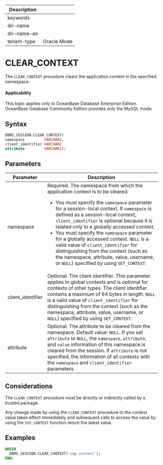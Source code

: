 | Description   |                 |
|---------------|-----------------|
| keywords      |                 |
| dir-name      |                 |
| dir-name-en   |                 |
| tenant-type   | Oracle Mode     |

# CLEAR_CONTEXT

The `CLEAR_CONTEXT` procedure clears the application context in the specified namespace.

  <main id="notice" >
    <h4>Applicability</h4>
    <p>This topic applies only to OceanBase Database Enterprise Edition. OceanBase Database Community Edition provides only the MySQL mode. </p>
  </main>

## Syntax

```sql
DBMS_SESSION.CLEAR_CONTEXT(
namespace         VARCHAR2,
client_identifier VARCHAR2
attribute         VARCHAR2);
```


## Parameters


| Parameter | Description |
|-------------------|-----------------|
| namespace | Required. The namespace from which the application context is to be cleared.  <ul><li> You must specify the `namespace` parameter for a session-local context. If `namespace` is defined as a session-local context, `client_identifier` is optional because it is related only to a globally accessed context.    </li><li> You must specify the `namespace` parameter for a globally accessed context. `NULL` is a valid value of `client_identifier` for distinguishing from the context (such as the namespace, attribute, value, username, or `NULL`) specified by using `SET_CONTEXT`. </li></ul> |
| client_identifier | Optional. The client identifier. This parameter applies to global contexts and is optional for contexts of other types. The client identifier contains a maximum of 64 bytes in length. `NULL` is a valid value of `client_identifier` for distinguishing from the context (such as the namespace, attribute, value, username, or `NULL`) specified by using `SET_CONTEXT`.  |
| attribute | Optional. The attribute to be cleared from the namespace. Default value: `NULL`. If you set `attribute` to `NULL`, the `namespace`, `attribute`, and `value` information of this namespace is cleared from the session. If `attribute` is not specified, the information of all contexts with the `namespace` and `client_identifier` parameters.  |



## Considerations

The `CLEAR_CONTEXT` procedure must be directly or indirectly called by a trusted package.

Any change made by using the `CLEAR_CONTEXT` procedure to the context value takes effect immediately and subsequent calls to access the value by using the `SYS_CONTEXT` function return the latest value.

## Examples

```sql
BEGIN
  DBMS_SESSION.CLEAR_CONTEXT('emp_context');
END;
```